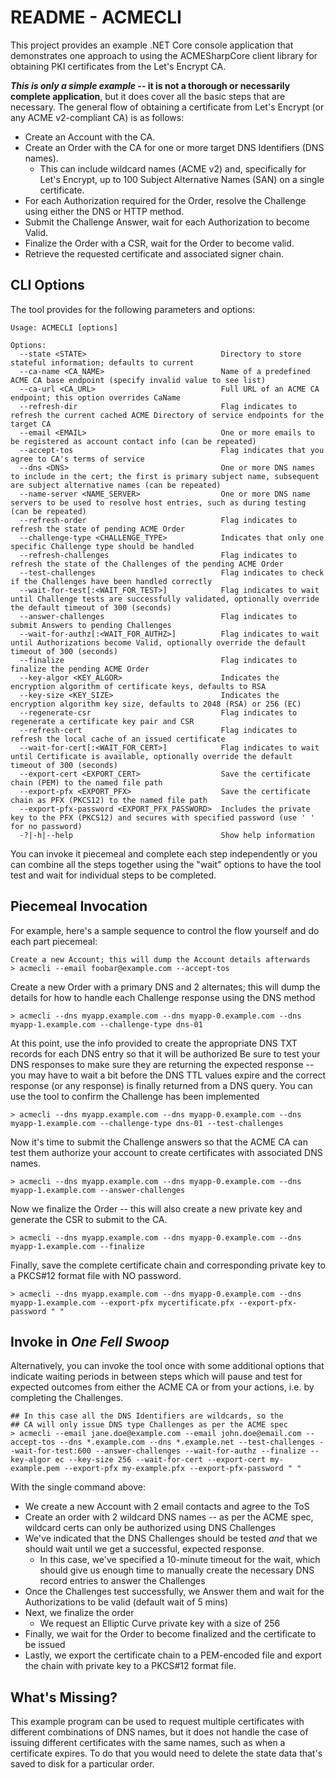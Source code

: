 # README - ACMECLI

This project provides an example .NET Core console application that demonstrates one approach
to using the ACMESharpCore client library for obtaining PKI certificates from the Let's Encrypt
CA.

***This is only a simple example* -- it is not a thorough or necessarily complete application**,
but it does cover all the basic steps that are necessary.  The general flow of obtaining a
certificate from Let's Encrypt (or any ACME v2-compliant CA) is as follows:

* Create an Account with the CA.
* Create an Order with the CA for one or more target DNS Identifiers (DNS names).
  * This can include wildcard names (ACME v2) and, specifically for Let's Encrypt,
    up to 100 Subject Alternative Names (SAN) on a single certificate.
* For each Authorization required for the Order, resolve the Challenge using
  either the DNS or HTTP method.
* Submit the Challenge Answer, wait for each Authorization to become Valid.
* Finalize the Order with a CSR, wait for the Order to become valid.
* Retrieve the requested certificate and associated signer chain.

## CLI Options

The tool provides for the following parameters and options:

```shell
Usage: ACMECLI [options]

Options:
  --state <STATE>                              Directory to store stateful information; defaults to current
  --ca-name <CA_NAME>                          Name of a predefined ACME CA base endpoint (specify invalid value to see list)
  --ca-url <CA_URL>                            Full URL of an ACME CA endpoint; this option overrides CaName
  --refresh-dir                                Flag indicates to refresh the current cached ACME Directory of service endpoints for the target CA
  --email <EMAIL>                              One or more emails to be registered as account contact info (can be repeated)
  --accept-tos                                 Flag indicates that you agree to CA's terms of service
  --dns <DNS>                                  One or more DNS names to include in the cert; the first is primary subject name, subsequent are subject alternative names (can be repeated)
  --name-server <NAME_SERVER>                  One or more DNS name servers to be used to resolve host entries, such as during testing (can be repeated)
  --refresh-order                              Flag indicates to refresh the state of pending ACME Order
  --challenge-type <CHALLENGE_TYPE>            Indicates that only one specific Challenge type should be handled
  --refresh-challenges                         Flag indicates to refresh the state of the Challenges of the pending ACME Order
  --test-challenges                            Flag indicates to check if the Challenges have been handled correctly
  --wait-for-test[:<WAIT_FOR_TEST>]            Flag indicates to wait until Challenge tests are successfully validated, optionally override the default timeout of 300 (seconds)
  --answer-challenges                          Flag indicates to submit Answers to pending Challenges
  --wait-for-authz[:<WAIT_FOR_AUTHZ>]          Flag indicates to wait until Authorizations become Valid, optionally override the default timeout of 300 (seconds)
  --finalize                                   Flag indicates to finalize the pending ACME Order
  --key-algor <KEY_ALGOR>                      Indicates the encryption algorithm of certificate keys, defaults to RSA
  --key-size <KEY_SIZE>                        Indicates the encryption algorithm key size, defaults to 2048 (RSA) or 256 (EC)
  --regenerate-csr                             Flag indicates to regenerate a certificate key pair and CSR
  --refresh-cert                               Flag indicates to refresh the local cache of an issued certificate
  --wait-for-cert[:<WAIT_FOR_CERT>]            Flag indicates to wait until Certificate is available, optionally override the default timeout of 300 (seconds)
  --export-cert <EXPORT_CERT>                  Save the certificate chain (PEM) to the named file path
  --export-pfx <EXPORT_PFX>                    Save the certificate chain as PFX (PKCS12) to the named file path
  --export-pfx-password <EXPORT_PFX_PASSWORD>  Includes the private key to the PFX (PKCS12) and secures with specified password (use ' ' for no password)
  -?|-h|--help                                 Show help information
```

You can invoke it piecemeal and complete each step independently or you can combine all the
steps together using the "wait" options to have the tool test and wait for individual steps
to be completed.

## Piecemeal Invocation

For example, here's a sample sequence to control the flow yourself and do each part piecemeal:

```shell
Create a new Account; this will dump the Account details afterwards
> acmecli --email foobar@example.com --accept-tos
```

Create a new Order with a primary DNS and 2 alternates; this will dump
the details for how to handle each Challenge response using the DNS method

```shell
> acmecli --dns myapp.example.com --dns myapp-0.example.com --dns myapp-1.example.com --challenge-type dns-01
```

At this point, use the info provided to create the appropriate
DNS TXT records for each DNS entry so that it will be authorized
Be sure to test your DNS responses to make sure they are returning
the expected response -- you may have to wait a bit before the
DNS TTL values expire and the correct response (or any response)
is finally returned from a DNS query. You can use the tool to confirm
the Challenge has been implemented

```shell
> acmecli --dns myapp.example.com --dns myapp-0.example.com --dns myapp-1.example.com --challenge-type dns-01 --test-challenges
```

Now it's time to submit the Challenge answers so that the ACME CA can test
them authorize your account to create certificates with associated DNS names.

```shell
> acmecli --dns myapp.example.com --dns myapp-0.example.com --dns myapp-1.example.com --answer-challenges
```

Now we finalize the Order -- this will also create a new
private key and generate the CSR to submit to the CA.

```shell
> acmecli --dns myapp.example.com --dns myapp-0.example.com --dns myapp-1.example.com --finalize
```

Finally, save the complete certificate chain and corresponding
private key to a PKCS#12 format file with NO password.

```shell
> acmecli --dns myapp.example.com --dns myapp-0.example.com --dns myapp-1.example.com --export-pfx mycertificate.pfx --export-pfx-password " "
```

## Invoke in _One Fell Swoop_

Alternatively, you can invoke the tool once with some additional options that indicate
waiting periods in between steps which will pause and test for expected outcomes from
either the ACME CA or from your actions, i.e. by completing the Challenges.

```shell
## In this case all the DNS Identifiers are wildcards, so the
## CA will only issue DNS type Challenges as per the ACME spec
> acmecli --email jane.doe@example.com --email john.doe@email.com --accept-tos --dns *.example.com --dns *.example.net --test-challenges --wait-for-test:600 --answer-challenges --wait-for-authz --finalize --key-algor ec --key-size 256 --wait-for-cert --export-cert my-example.pem --export-pfx my-example.pfx --export-pfx-password " "
```

With the single command above:

* We create a new Account with 2 email contacts and agree to the ToS
* Create an order with 2 wildcard DNS names -- as per the ACME spec,
  wildcard certs can only be authorized using DNS Challenges
* We've indicated that the DNS Challenges should be tested *and* that
  we should wait until we get a successful, expected response.
  * In this case, we've specified a 10-minute timeout for the wait,
    which should give us enough time to manually create the necessary
    DNS record entries to answer the Challenges
* Once the Challenges test successfully, we Answer them and wait for
  the Authorizations to be valid (default wait of 5 mins)
* Next, we finalize the order
  * We request an Elliptic Curve private key with a size of 256
* Finally, we wait for the Order to become finalized and the certificate
  to be issued
* Lastly, we export the certificate chain to a PEM-encoded file and export
  the chain with private key to a PKCS#12 format file.

## What's Missing?

This example program can be used to request multiple certificates with different
combinations of DNS names, but it does not handle the case of issuing different
certificates with the same names, such as when a certificate expires.  To do that
you would need to delete the state data that's saved to disk for a particular
order.
